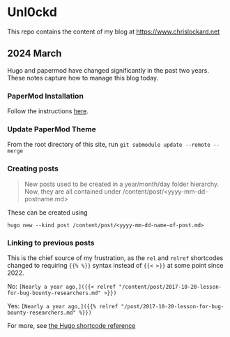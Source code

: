 # Unl0ckd

This repo contains the content of my blog at https://www.chrislockard.net

## 2024 March

Hugo and papermod have changed significantly in the past two years. These notes
capture how to manage this blog today.

### PaperMod Installation

Follow the instructions [here](https://github.com/adityatelange/hugo-PaperMod/wiki/Installation).

### Update PaperMod Theme

From the root directory of this site, run `git submodule update --remote --merge`

### Creating posts

>New posts used to be created in a year/month/day folder hierarchy. Now, they are
>all contained under /content/post/<yyyy-mm-dd-postname.md>

These can be created using

`hugo new --kind post /content/post/<yyyy-mm-dd-name-of-post.md>`

### Linking to previous posts

This is the chief source of my frustration, as the `rel` and `relref` shortcodes
changed to requiring `{{% %}}` syntax instead of `{{< >}}` at some point
since 2022. 

No: `[Nearly a year ago,]({{< relref
"/content/post/2017-10-20-lesson-for-bug-bounty-researchers.md" >}})`

Yes: `[Nearly a year ago,]({{% relref
"/post/2017-10-20-lesson-for-bug-bounty-researchers.md" %}})`

For more, see [the Hugo shortcode reference](https://gohugo.io/content-management/shortcodes/)
